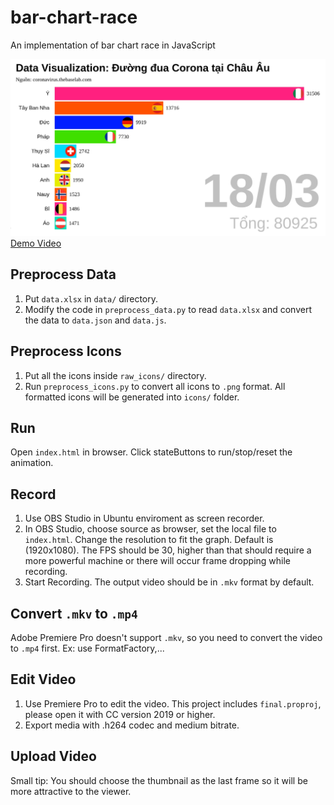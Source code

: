 # bar-chart-race
An implementation of bar chart race in JavaScript

![Thumbnail](demo/thumbnail.png)
[Demo Video](https://www.youtube.com/watch?v=ckO_9_MCfE4)


## Preprocess Data
1. Put `data.xlsx` in `data/` directory. 
2. Modify the code in `preprocess_data.py` to read `data.xlsx` and convert the data to `data.json` and `data.js`.

## Preprocess Icons
1. Put all the icons inside `raw_icons/` directory. 
2. Run `preprocess_icons.py` to convert all icons to `.png` format. All formatted icons will be generated into `icons/` folder.

## Run
Open `index.html` in browser. Click stateButtons to run/stop/reset the animation.

## Record
1. Use OBS Studio in Ubuntu enviroment as screen recorder.
2. In OBS Studio, choose source as browser, set the local file to `index.html`. Change the resolution to fit the graph. Default is (1920x1080). The FPS should be 30, higher than that should require a more powerful machine or there will occur  frame dropping while recording.
3. Start Recording. The output video should be in `.mkv` format by default.

## Convert `.mkv` to `.mp4`
Adobe Premiere Pro doesn't support `.mkv`, so you need to convert the video to `.mp4` first. Ex: use FormatFactory,...

## Edit Video
1. Use Premiere Pro to edit the video. This project includes `final.proproj`, please open it with CC version 2019 or higher.
2. Export media with .h264 codec and medium bitrate.

## Upload Video
Small tip: You should choose the thumbnail as the last frame so it will be more attractive to the viewer.
